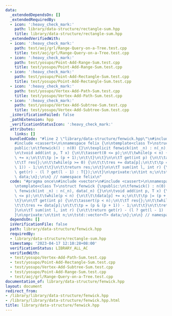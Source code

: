 ```yaml
---
data:
  _extendedDependsOn: []
  _extendedRequiredBy:
  - icon: ':heavy_check_mark:'
    path: library/data-structure/rectangle-sum.hpp
    title: library/data-structure/rectangle-sum.hpp
  _extendedVerifiedWith:
  - icon: ':heavy_check_mark:'
    path: test/aoj/grl/Range-Query-on-a-Tree.test.cpp
    title: test/aoj/grl/Range-Query-on-a-Tree.test.cpp
  - icon: ':heavy_check_mark:'
    path: test/yosupo/Point-Add-Range-Sum.test.cpp
    title: test/yosupo/Point-Add-Range-Sum.test.cpp
  - icon: ':heavy_check_mark:'
    path: test/yosupo/Point-Add-Rectangle-Sum.test.cpp
    title: test/yosupo/Point-Add-Rectangle-Sum.test.cpp
  - icon: ':heavy_check_mark:'
    path: test/yosupo/Vertex-Add-Path-Sum.test.cpp
    title: test/yosupo/Vertex-Add-Path-Sum.test.cpp
  - icon: ':heavy_check_mark:'
    path: test/yosupo/Vertex-Add-Subtree-Sum.test.cpp
    title: test/yosupo/Vertex-Add-Subtree-Sum.test.cpp
  _isVerificationFailed: false
  _pathExtension: hpp
  _verificationStatusIcon: ':heavy_check_mark:'
  attributes:
    links: []
  bundledCode: "#line 2 \"library/data-structure/fenwick.hpp\"\n#include <vector>\n\
    #include <cassert>\n\nnamespace felix {\n\ntemplate<class T>\nstruct fenwick {\n\
    public:\n\tfenwick() : n(0) {}\n\texplicit fenwick(int _n) : n(_n), data(_n) {}\n\
    \n\tvoid add(int p, T x) {\n\t\tassert(0 <= p);\n\t\twhile(p < n) {\n\t\t\tdata[p]\
    \ += x;\n\t\t\tp |= (p + 1);\n\t\t}\n\t}\n\n\tT get(int p) {\n\t\tassert(p < n);\n\
    \t\tT res{};\n\t\twhile(p >= 0) {\n\t\t\tres += data[p];\n\t\t\tp = (p & (p +\
    \ 1)) - 1;\n\t\t}\n\t\treturn res;\n\t}\n\n\tT sum(int l, int r) {\n\t\treturn\
    \ get(r) - (l ? get(l - 1) : T{});\n\t}\n\nprivate:\n\tint n;\n\tstd::vector<T>\
    \ data;\n};\n\n} // namespace felix\n"
  code: "#pragma once\n#include <vector>\n#include <cassert>\n\nnamespace felix {\n\
    \ntemplate<class T>\nstruct fenwick {\npublic:\n\tfenwick() : n(0) {}\n\texplicit\
    \ fenwick(int _n) : n(_n), data(_n) {}\n\n\tvoid add(int p, T x) {\n\t\tassert(0\
    \ <= p);\n\t\twhile(p < n) {\n\t\t\tdata[p] += x;\n\t\t\tp |= (p + 1);\n\t\t}\n\
    \t}\n\n\tT get(int p) {\n\t\tassert(p < n);\n\t\tT res{};\n\t\twhile(p >= 0) {\n\
    \t\t\tres += data[p];\n\t\t\tp = (p & (p + 1)) - 1;\n\t\t}\n\t\treturn res;\n\t\
    }\n\n\tT sum(int l, int r) {\n\t\treturn get(r) - (l ? get(l - 1) : T{});\n\t\
    }\n\nprivate:\n\tint n;\n\tstd::vector<T> data;\n};\n\n} // namespace felix\n"
  dependsOn: []
  isVerificationFile: false
  path: library/data-structure/fenwick.hpp
  requiredBy:
  - library/data-structure/rectangle-sum.hpp
  timestamp: '2023-04-17 12:10:28+08:00'
  verificationStatus: LIBRARY_ALL_AC
  verifiedWith:
  - test/yosupo/Vertex-Add-Path-Sum.test.cpp
  - test/yosupo/Point-Add-Rectangle-Sum.test.cpp
  - test/yosupo/Vertex-Add-Subtree-Sum.test.cpp
  - test/yosupo/Point-Add-Range-Sum.test.cpp
  - test/aoj/grl/Range-Query-on-a-Tree.test.cpp
documentation_of: library/data-structure/fenwick.hpp
layout: document
redirect_from:
- /library/library/data-structure/fenwick.hpp
- /library/library/data-structure/fenwick.hpp.html
title: library/data-structure/fenwick.hpp
---
```

